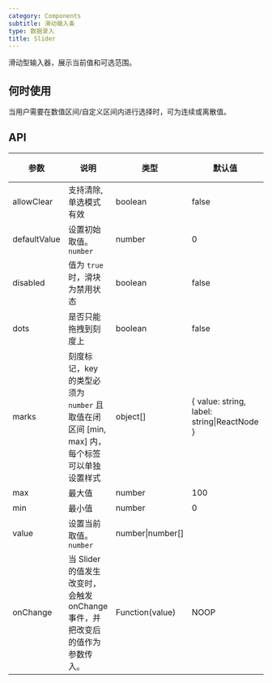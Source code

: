 ```yaml
---
category: Components
subtitle: 滑动输入条
type: 数据录入
title: Slider
---
```


滑动型输入器，展示当前值和可选范围。

## 何时使用

当用户需要在数值区间/自定义区间内进行选择时，可为连续或离散值。

## API

| 参数 | 说明 | 类型 | 默认值 | 版本 |
| --- | --- | --- | --- | --- |
| allowClear | 支持清除, 单选模式有效 | boolean | false |  |
| defaultValue | 设置初始取值。`number` | number | 0 |  |
| disabled | 值为 `true` 时，滑块为禁用状态 | boolean | false |  |
| dots | 是否只能拖拽到刻度上 | boolean | false |  |
| marks | 刻度标记，key 的类型必须为 `number` 且取值在闭区间 \[min, max] 内，每个标签可以单独设置样式 | object[] | { value: string, label: string\|ReactNode } |  |
| max | 最大值 | number | 100 |  |
| min | 最小值 | number | 0 |  |
| value | 设置当前取值。`number` | number\|number\[] |  |  |
| onChange | 当 Slider 的值发生改变时，会触发 onChange 事件，并把改变后的值作为参数传入。 | Function(value) | NOOP |  |
